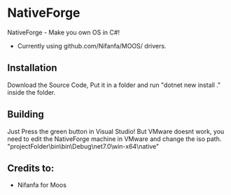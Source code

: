 # NativeForge
NativeForge - Make you own OS in C#!
- Currently using github.com/Nifanfa/MOOS/ drivers.

## Installation
Download the Source Code, Put it in a folder and run "dotnet new install ." inside the folder.

## Building
Just Press the green button in Visual Studio! 
But VMware doesnt work, you need to edit the NativeForge machine in VMware and change the iso path.
"projectFolder\bin\bin\Debug\net7.0\win-x64\native\"


## Credits to:
- Nifanfa for Moos
